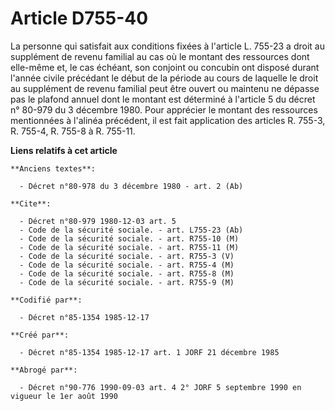 # Article D755-40

La personne qui satisfait aux conditions     fixées à l'article L. 755-23 a droit au supplément de revenu familial au cas où
le montant des ressources dont elle-même et, le cas échéant, son conjoint ou concubin ont disposé durant l'année civile
précédant le début de la période au cours de laquelle le droit au supplément de revenu familial peut être ouvert ou maintenu
ne dépasse pas le plafond annuel dont le montant est déterminé à l'article 5 du décret n° 80-979 du 3 décembre 1980. Pour
apprécier le montant des ressources mentionnées à l'alinéa précédent, il est fait application des articles R. 755-3, R.
755-4, R. 755-8 à R. 755-11.

**Liens relatifs à cet article**

	**Anciens textes**:

	  - Décret n°80-978 du 3 décembre 1980 - art. 2 (Ab)

	**Cite**:

	  - Décret n°80-979 1980-12-03 art. 5
	  - Code de la sécurité sociale. - art. L755-23 (Ab)
	  - Code de la sécurité sociale. - art. R755-10 (M)
	  - Code de la sécurité sociale. - art. R755-11 (M)
	  - Code de la sécurité sociale. - art. R755-3 (V)
	  - Code de la sécurité sociale. - art. R755-4 (M)
	  - Code de la sécurité sociale. - art. R755-8 (M)
	  - Code de la sécurité sociale. - art. R755-9 (M)

	**Codifié par**:

	  - Décret n°85-1354 1985-12-17

	**Créé par**:

	  - Décret n°85-1354 1985-12-17 art. 1 JORF 21 décembre 1985

	**Abrogé par**:

	  - Décret n°90-776 1990-09-03 art. 4 2° JORF 5 septembre 1990 en vigueur le 1er août 1990
